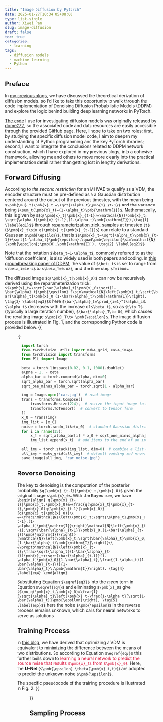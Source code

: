 ```yaml
---
title: "Image Diffusion by Pytorch"
date: 2025-01-27T10:34:05+08:00
type: list-single
author: Xiwei Pan
slug: image-diffusion
draft: false
toc: true
categories:
  - learning
tags:
  - diffusion models
  - machine learning
  - Python
---
```

## Preface
In [my previous blogs](https://xiweipan.com/tags/diffusion-models/), we have discussed the theoretical derivation of diffusion models, so I’d like to take this opportunity to walk through the code implementation of Denoising Diffusion Probabilistic Models (DDPM) and explore the logic behind building deep learning networks in PyTorch.

[The code](https://github.com/dome272/Diffusion-Models-pytorch) I use for investigating diffusion models was originally released by [dome272](https://github.com/dome272), so the associated code and data resources are easily accessible through the provided GitHub page. Here, I hope to take on two roles: first, by studying the specific diffusion model code, I aim to deepen my understanding of Python programming and the key PyTorch libraries; second, I want to integrate the conclusions related to DDPM network construction, which I have explored in my previous blogs, into a cohesive framework, allowing me and others to move more clearly into the practical implementation detail rather than getting lost in lengthy derivations.

## Forward Diffusing
According to *the second restriction* for an MHVAE to qualify as a VDM, the encoder structure must be pre-defined as a a Gaussian distribution centered around the output of the previous timestep, with the mean being `$\pmb{\mu}_t(\pmb{x}_t)=\sqrt{\alpha_t}\pmb{x}_{t-1}$` and the variance being `$\sum_t(\pmb{x}_t)=(1-\alpha_t)\pmb{\mathrm{I}}$`. Mathematically, this is given by
`$$q(\pmb{x}_t|\pmb{x}_{t-1})=\mathcal{N}(\pmb{x}_t; \sqrt{\alpha_t}\pmb{x}_{t-1},(1-\alpha_t)\pmb{\mathrm{I}}),\tag{1} \label{eq1}$$`
through [reparameterization trick](https://xiweipan.com/en/2024/07/10/diffusion-model-vae/#reparameterization-trick), samples at timestep `$t$` (`$\pmb{x}_t\sim q(\pmb{x}_t|\pmb{x}_{t-1})$`) can relate to a standard Gaussian `$\pmb{\epsilon}$`, that is
`$$\pmb{x}_t=\sqrt{\alpha_t}\pmb{x}_{t-1}+\sqrt{1-\alpha_t}\pmb{\epsilon},\quad\pmb{\epsilon}\sim\mathcal{N}(\pmb{\epsilon};\pmb{0},\pmb{\mathrm{I}}). \tag{2} \label{eq2}$$`

Note that the notation `$\beta_t=1-\alpha_t$`, commonly referred to as the 'diffusion coefficient', is also widely used in both papers and coding. In [this groundbreaking paper of DDPM](https://arxiv.org/pdf/2006.11239), the value of `$\beta_t$` is set to range from `$\beta_1=1e-4$` to `$\beta_T=0.02$`, and the time step `$T=1000$`.

The diffused image `$q(\pmb{x}_t|\pmb{x}_0)$` can now be recursively derived using the reparameterization trick:
`$$\pmb{x}_t=\sqrt{\bar{\alpha}_t}\pmb{x}_0+\sqrt{1-\bar{\alpha}_t}\pmb{\epsilon}_0\sim\mathcal{N}\left(\pmb{x}_t;\sqrt{\bar{\alpha}_t}\pmb{x}_0,(1-\bar{\alpha}_t)\pmb{\mathrm{I}}\right), \tag{3} \label{eq3}$$`
here `$\bar{\alpha}_t=\prod_{i=1}^t\alpha_i$`. `$\alpha_t$` decreases with the increase of `$\beta_t$`, so as `$t\to T$` (typically a large iteration number), `$\bar{\alpha}_T\to 0$`, which causes the resulting image `$\pmb{x}_T\to \pmb{\epsilon}$`. The image diffusion process is illustrated in Fig. 1, and the corresponding Python code is provided below.
{{<figure src="/figures/blogFigs/ddpmPython/car_noise.jpg" caption="Figure 1: Progressively diffuse an image using random noise." width="850">}}

```python
  import torch
  from torchvision.utils import make_grid, save_image
  from torchvision import transforms
  from PIL import Image

  beta = torch.linspace(0.02, 0.1, 1000).double()
  alpha = 1. - beta
  alpha_bar = torch.cumprod(alpha, dim=0)
  sqrt_alpha_bar = torch.sqrt(alpha_bar)
  sqrt_one_minus_alpha_bar = torch.sqrt(1 - alpha_bar)

  img = Image.open('car.jpg')  # read image
  trans = transforms.Compose([
      transforms.Resize(224),  # resize the input image to have a height and width of 224 pixels
      transforms.ToTensor()  # convert to tensor form
  ])
  x_0 = trans(img)
  img_list = [x_0]
  noise = torch.randn_like(x_0)  # standard Gaussian distribution
  for i in range(15):
      x_t = sqrt_alpha_bar[i] * x_0 + sqrt_one_minus_alpha_bar[i] * noise
      img_list.append(x_t)  # add items to the end of an image list

  all_img = torch.stack(img_list, dim=0)  # combine a list of tensors into a single tensor along a new dimension (dim=0 means the batch dimension)
  all_img = make_grid(all_img)  # default padding and nrow: 2*8
  save_image(all_img, 'car_noise.jpg')
```

## Reverse Denoising
The key to denoising is the computation of the posterior probability `$q(\pmb{x}_{t-1}|\pmb{x}_t,\pmb{x}_0)$` given the original image `$\pmb{x}_0$`. With the Bayes rule, we have
`\begin{align}
q(\pmb{x}_{t-1}|\pmb{x}_t,\pmb{x}_0)&=\frac{q(\pmb{x}_t|\pmb{x}_{t-1},\pmb{x}_0)q(\pmb{x}_{t-1}|\pmb{x}_0)}{q(\pmb{x}_t|\pmb{x}_0)}\\
&=\frac{\mathcal{N}\left(\pmb{x}_t;\sqrt{\alpha_t}\pmb{x}_{t-1},(1-\alpha_t)\pmb{\mathrm{I}}\right)\mathcal{N}\left(\pmb{x}_{t-1};\sqrt{\bar{\alpha}_{t-1}}\pmb{x}_0,(1-\bar{\alpha}_{t-1})\pmb{\mathrm{I}}\right)}{\mathcal{N}\left(\pmb{x}_t;\sqrt{\bar{\alpha}_t}\pmb{x}_0,(1-\bar{\alpha}_t)\pmb{\mathrm{I}}\right)}\\
&\propto\mathcal{N}\left(\pmb{x}_{t-1};\frac{\sqrt{\alpha_t}(1-\bar{\alpha}_{t-1})\pmb{x}_t+\sqrt{\bar{\alpha}_{t-1}}(1-\alpha_t)\pmb{x}_0}{1-\bar{\alpha}_t},\frac{(1-\alpha_t)(1-\bar{\alpha}_{t-1})}{1-\bar{\alpha}_t}\,\pmb{\mathrm{I}}\right). \tag{4} \label{eq4}
\end{align}`

Substituting Equation `$\eqref{eq3}$` into the *mean* term in Equation `$\eqref{eq4}$` and eliminating `$\pmb{x}_0$` give
`$$\mu_q(\pmb{x}_t,\pmb{x}_0)=\frac{1}{\sqrt{\alpha}_t}\left(\pmb{x}_t-\frac{1-\alpha_t}{\sqrt{1-\bar{\alpha}_t}}\pmb{\epsilon}\right), \tag{5} \label{eq5}$$`
here the noise `$\pmb{\epsilon}$` in the reverse process remains unknown, which calls for neural networks to serve as solutions.

## Training Process
In [this blog](https://xiweipan.com/en/2024/07/12/diffusion-model-vdm/), we have derived that optimizing a VDM is equivalent to minimizing the difference between the means of two distributions. So according to Equation `$\eqref{eq5}$` this further boils down to <font color=Crimson>learning a neural network to predict the source noise that results `$\pmb{x}_t$` from `$\pmb{x}_0$`.</font> Here, the **U-Net** (`$\pmb{\epsilon}_\theta(\pmb{x}_t,t)$`) are adopted to predict the unknown noise `$\pmb{\epsilon}$`.

The specific pseudocode of the training procedure is illustrated in Fig. 2.
{{<figure src="/figures/blogFigs/ddpmPython/training_algorithm.jpg" caption="Figure 2: Complete training procedure of the DDPM (Ho et al., 2020)." width="850">}}

## Sampling Process